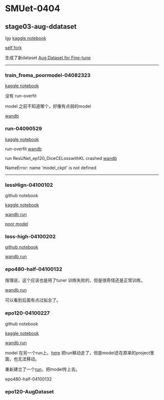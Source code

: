 # SMUet-0404

## stage03-aug-ddataset

lgy [kaggle notebook](https://www.kaggle.com/code/liaoguoying/delve-into-aug-a-new-dataset-for-fine-tune)

[self fork](https://www.kaggle.com/code/yufang18/fork-delve-into-aug-a-new-dataset-for-fine-tuning/output)

生成了新dataset [Aug Dataset for Fine-tune](https://www.kaggle.com/datasets/liaoguoying/aug-dataset-for-fine-tune)


---

### train_froma_poormodel-04082323

[kaggle notebook](https://www.kaggle.com/yufang18/train-froma-poormodel-04082323)

没有 run-overfit

model 之前不知道哪个，好像有点弱的model

[wandb](https://wandb.ai/team-mykcs/UNet_Compare/runs/ewgcpqsb)

### run-04090529

[kaggle notebook](https://www.kaggle.com/code/yufang18/notebookc5abae8998/notebook)

run-overfit [wandb](https://wandb.ai/team-mykcs/lightning_logs/runs/83t1nw8o)

run ResUNet_ep120_DiceCELosswithKL crashed  [wandb](https://wandb.ai/team-mykcs/UNet_Compare/runs/odxjpwe3/overview?nw=nwusermykcs)

NameError: name 'model_ckpt' is not defined

---

### lossHign-04100102
github notebook

[kaggle notebook](https://www.kaggle.com/code/mykcs01/loss-04100102/notebook)

[wandb run](https://wandb.ai/team-mykcs/UNet_Compare/runs/k74z1q5q)

[poor model](https://wandb.ai/team-mykcs/UNet_Compare/artifacts/model/poor-model-04100102)

### loss-high-04100202

[github notebook](https://github.com/mykcs/SMUet-0404/blob/main/loss-high-04100202.ipynb)

[wandb run](https://wandb.ai/team-mykcs/UNet_Compare/runs/5sm6w8km)

### epo480-half-04100132

按理说，这个应该也是用了tuner
训练失败的，但是很奇怪还是正常训练。

[wandb run](https://wandb.ai/team-mykcs/UNet_Compare/runs/y10ndgqn)

可以看到后面有点过拟合了。

### epo120-04100227
github notebook

[kaggle notebook](https://www.kaggle.com/code/mykcs01/epo120-04100227/notebook)

[wandb run](https://wandb.ai/team-mykcs/UNet_Compare/runs/3huy70i6)

model 在另一个run上。[here](https://wandb.ai/team-mykcs/uncategorized/artifacts/model/model-epo120-04100227/v0)
把run移动走了，但是model还在原来的project里面，也无法移动。

重新建立了一个[run](https://wandb.ai/team-mykcs/UNet_Compare/runs/2zh292n0)，把model传上去。

epo480-half-04100132


### epo120-AugDataset
